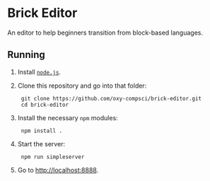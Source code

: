 # Brick Editor

An editor to help beginners transition from block-based languages.

## Running

1. Install [`node.js`](https://nodejs.org/en/download/).

2. Clone this repository and go into that folder:

		git clone https://github.com/oxy-compsci/brick-editor.git
		cd brick-editor

3. Install the necessary `npm` modules:

		npm install .

4. Start the server:

		npm run simpleserver

5. Go to [http://localhost:8888]().
